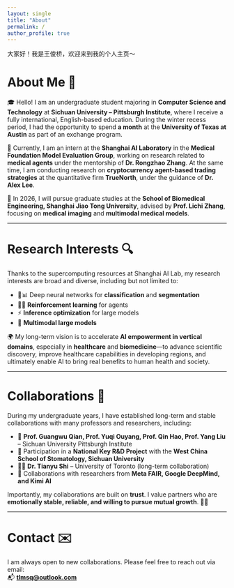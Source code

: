 ```yaml
---
layout: single
title: "About"
permalink: /
author_profile: true
---
```


大家好！我是王俊桥，欢迎来到我的个人主页～

# About Me 👋

🎓 Hello! I am an undergraduate student majoring in **Computer Science and Technology** at **Sichuan University – Pittsburgh Institute**, where I receive a fully international, English-based education. During the winter recess period, I had the opportunity to spend **a month** at the **University of Texas at Austin** as part of an exchange program.   

🧪 Currently, I am an intern at the **Shanghai AI Laboratory** in the **Medical Foundation Model Evaluation Group**, working on research related to **medical agents** under the mentorship of **Dr. Rongzhao Zhang**. At the same time, I am conducting research on **cryptocurrency agent-based trading strategies** at the quantitative firm **TrueNorth**, under the guidance of **Dr. Alex Lee**.  

🎯 In 2026, I will pursue graduate studies at the **School of Biomedical Engineering, Shanghai Jiao Tong University**, advised by **Prof. Lichi Zhang**, focusing on **medical imaging** and **multimodal medical models**.

---

# Research Interests 🔍

Thanks to the supercomputing resources at Shanghai AI Lab, my research interests are broad and diverse, including but not limited to:

- 🧠📊 Deep neural networks for **classification** and **segmentation**  
- 🤖🧭 **Reinforcement learning** for agents  
- ⚡️ **Inference optimization** for large models  
- 🧬 **Multimodal large models**  

🌍 My long-term vision is to accelerate **AI empowerment in vertical domains**, especially in **healthcare** and **biomedicine**—to advance scientific discovery, improve healthcare capabilities in developing regions, and ultimately enable AI to bring real benefits to human health and society.

---

# Collaborations 🤝

During my undergraduate years, I have established long-term and stable collaborations with many professors and researchers, including:

- 🏫 **Prof. Guangwu Qian, Prof. Yuqi Ouyang, Prof. Qin Hao, Prof. Yang Liu** – Sichuan University Pittsburgh Institute  
- 🧪 Participation in a **National Key R&D Project** with the **West China School of Stomatology, Sichuan University**  
- 🧑‍🔬 **Dr. Tianyu Shi** – University of Toronto (long-term collaboration)  
- 🏢 Collaborations with researchers from **Meta FAIR, Google DeepMind, and Kimi AI**

Importantly, my collaborations are built on **trust**. I value partners who are **emotionally stable, reliable, and willing to pursue mutual growth**. 🤝💪  

---

# Contact ✉️

I am always open to new collaborations. Please feel free to reach out via email:  
📬 **[tlmsq@outlook.com](mailto:tlmsq@outlook.com)**  



